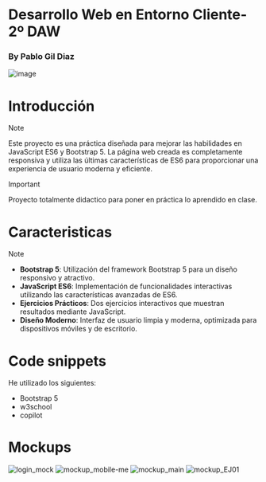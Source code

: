 <!-- 

Trabajo realizado por Pablo gil diaz alias Envy.
Finalizado dia 03/10.
Asignatura - Entorno cliente.
Profesor - J.

-->

<h1>Desarrollo Web en Entorno Cliente- 2º DAW</h1>
<h3>By Pablo Gil Diaz</h3>

![image](https://github.com/user-attachments/assets/4377f231-3a60-4948-8136-cea4a86cfe11)

<h1 id="introduccion">Introducción</h1>

> [!NOTE]
> Este proyecto es una práctica diseñada para mejorar las habilidades en JavaScript ES6 y Bootstrap 5. La página web creada es completamente responsiva y utiliza las últimas características de ES6 para proporcionar una experiencia de usuario moderna y eficiente.

>[!IMPORTANT]
> Proyecto totalmente didactico para poner en práctica lo aprendido en clase.

<h1 id="caracteristicas">Caracteristicas</h1>

> [!NOTE]
> - **Bootstrap 5**: Utilización del framework Bootstrap 5 para un diseño responsivo y atractivo. <br>
> - **JavaScript ES6**: Implementación de funcionalidades interactivas utilizando las características avanzadas de ES6. <br>
> - **Ejercicios Prácticos**: Dos ejercicios interactivos que muestran resultados mediante JavaScript. <br>
> - **Diseño Moderno**: Interfaz de usuario limpia y moderna, optimizada para dispositivos móviles y de escritorio.

<h1 id="code-snippets">Code snippets</h1>
He utilizado los siguientes:

- Bootstrap 5
- w3school
- copilot

<h1 id="mockups">Mockups</h1>

![login_mock](https://github.com/user-attachments/assets/b2ed1c56-b44d-4229-8078-c32be1b102af)
![mockup_mobile-me](https://github.com/user-attachments/assets/1298a1bb-cc49-4d53-ac02-ebf8f45827ad)
![mockup_main](https://github.com/user-attachments/assets/543e98e0-b3c6-4f31-9847-65590f033947)
![mockup_EJ01](https://github.com/user-attachments/assets/964bef26-c172-42d0-a063-4abaa585904a)

